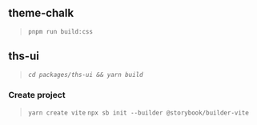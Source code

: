 ## theme-chalk

> `pnpm run build:css`

## ths-ui

> *`cd packages/ths-ui && yarn build`*

### Create project

> `yarn create vite`
> `npx sb init --builder @storybook/builder-vite`